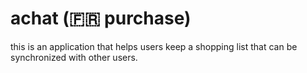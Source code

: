 # achat	(:fr: purchase)

this is an application that helps users keep a shopping list that can be synchronized with other users.
